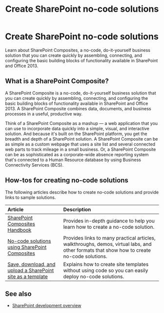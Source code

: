 ﻿---
title: Create SharePoint no-code solutions
ms.date: 09/25/2017
ms.prod: sharepoint
ms.assetid: 9511846c-d2c6-4f23-b5de-24be4749598a
---


# Create SharePoint no-code solutions
Learn about SharePoint Composites, a no-code, do-it-yourself business solution that you can create quickly by assembling, connecting, and configuring the basic building blocks of functionality available in SharePoint and Office 2013.
## What is a SharePoint Composite?
<a name="bk_whatiscomposite"> </a>

A SharePoint Composite is a no-code, do-it-yourself business solution that you can create quickly by assembling, connecting, and configuring the basic building blocks of functionality available in SharePoint and Office 2013. A SharePoint Composite combines data, documents, and business processes in a useful, productive way.
  
    
    
Think of a SharePoint Composite as a mashup — a web application that you can use to incorporate data quickly into a simple, visual, and interactive solution. And because it's built on the SharePoint platform, you get the breadth and depth of a SharePoint solution. A SharePoint Composite can be as simple as a custom webpage that uses a site list and several connected web parts to track mileage in a small business. Or, a SharePoint Composite can be as sophisticated as a corporate-wide absence reporting system that's connected to a Human Resource database by using Business Connectivity Services (BCS).
  
    
    

## How-tos for creating no-code solutions
<a name="bk_howtosfornocode"> </a>

The following articles describe how to create no-code solutions and provide links to sample solutions.
  
    
    


|**Article**|**Description**|
|:-----|:-----|
| [SharePoint Composites Handbook](sharepoint-composites-handbook.md) <br/> |Provides in-depth guidance to help you learn how to create a no-code solution.  <br/> |
| [No-code solutions using SharePoint Composites](http://technet.microsoft.com/en-us/sharepoint/dn594430) <br/> |Provides links to many practical articles, walkthroughs, demos, virtual labs, and other formats that show how to create no-code solutions.  <br/> |
| [Save, download, and upload a SharePoint site as a template](save-download-and-upload-a-sharepoint-site-as-a-template.md) <br/> |Explains how to create site templates without using code so you can easily deploy no-code solutions.  <br/> |
   

## See also
<a name="bk_addresources"> </a>


-  [SharePoint development overview](sharepoint-development-overview.md)
    
  

  
    
    

